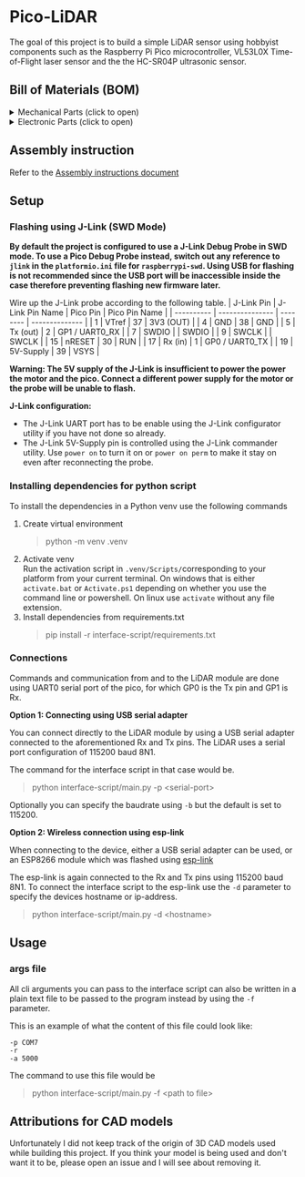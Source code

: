 # Pico-LiDAR
The goal of this project is to build a simple LiDAR sensor using hobbyist components
such as the Raspberry Pi Pico microcontroller, VL53L0X Time-of-Flight laser sensor
and the the HC-SR04P ultrasonic sensor.

## Bill of Materials (BOM)
<details>
<summary>Mechanical Parts (click to open)</summary>

- 608Z bearing
- generic 6 wire slip ring with 12.5mm diameter
- 7x M4x10 bolts (can be shorter)
- 6x M3x16 countersunk bolts (can be shorter) for mounting the dome top cover
  and the base bottom plate to their respective bodies.
- 7-8x M3x4 bolts for mounting the L298N and XL6009 to the base plate as well as the
  slipring to the axis mount.
  but you don't really need to use them all. The remaining screws are for the XL6009.
- 4x M2x6 bolts for mounting the perfboard
- 2-4x M2x4 bolts for mounting the Pi Pico
- 2x M4 nuts
  I used one with a 9mm contracted length (measured without the end rings) and a
  filament diameter of 0.5mm. Stronger springs are also possible but it should
  not be much longer.
- 5x M4x8x6mm threaded insert
- 6x M3x6x5mm threaded insert
- 1x rubber band
- (optional) 1x short tension spring.
- 5x cylindrical magnets 10x6mm. If you want to use different magnets feel
  free to modify the provided 3D files. 4 are used for speed measurement.
  The 5th is for detecting the 0 degree position
</details>

<details>
<summary>Electronic Parts (click to open)</summary>

- generic RF-320 DC Motor
- XL6009 DC-DC Buck Boost Converter module
- L298N DC Motor Driver module
- Raspberry Pi Pico
- 2x A3144 Hall Effect Sensor or equivalent
  Note: The A3144 is a 5V sensor but in my experience will also work
  when powered using 3.3V.
- VL53L0X Time-of-Flight sensor module
- HC-SR04P Ultrasonic Sensor module (The P version can be powered from 3.3V)
- 6pin 2.54mm female socket connector for VL53L0X sensor
- 4pin 2.54mm female socket connector for HC-SR04P sensor
- 1 push button for manually starting the motor
- 1 push button for resetting the MCU (optional)
- 1 LED for indicating motor state and the corresponding current limiting resistor
- (Optional) 20pin IDC connector for JLink. Used for development purposes.
- 1x 70x30mm Perfboard. Used for mounting interfaces and power connectors.
  Can be slightly larger and can be cut up from a larger board as long
  as the holes for mounting are present.
- (Optional) ESP01 or other ESP8266-based controller for wireless connectivity
  using esp-link.
</details>

## Assembly instruction
Refer to the [Assembly instructions document](./docs/assembly.md)

## Setup
### Flashing using J-Link (SWD Mode)
**By default the project is configured to use a J-Link Debug Probe in SWD mode.
To use a Pico Debug Probe instead, switch out any reference to `jlink` in the `platformio.ini`
file for `raspberrypi-swd`. Using USB for flashing is not recommended since the USB port
will be inaccessible inside the case therefore preventing flashing new firmware later.**

Wire up the J-Link probe according to the following table.
| J-Link Pin | J-Link Pin Name | Pico Pin | Pico Pin Name  |
| ---------- | --------------- | -------- | -------------- |
| 1          | VTref           | 37       | 3V3 (OUT)      |
| 4          | GND             | 38       | GND            |
| 5          | Tx (out)        | 2        | GP1 / UART0_RX |
| 7          | SWDIO           |          | SWDIO          |
| 9          | SWCLK           |          | SWCLK          |
| 15         | nRESET          | 30       | RUN            |
| 17         | Rx (in)         | 1        | GP0 / UART0_TX |
| 19         | 5V-Supply       | 39       | VSYS           |

**Warning: The 5V supply of the J-Link is insufficient to power the power the motor
and the pico. Connect a different power supply for the motor or the probe
will be unable to flash.**

**J-Link configuration:**
- The J-Link UART port has to be enable using the J-Link configurator utility
  if you have not done so already.
- The J-Link 5V-Supply pin is controlled using the J-Link commander utility.
  Use `power on` to turn it on or `power on perm` to make it stay on even after
  reconnecting the probe.

### Installing dependencies for python script
To install the dependencies in a Python venv use the following commands
1. Create virtual environment
   > python -m venv .venv
2. Activate venv<br>
    Run the activation script in `.venv/Scripts/`corresponding to your platform
    from your current terminal. On windows that is either `activate.bat` or
    `Activate.ps1` depending on whether you use the command line or powershell.
    On linux use `activate` without any file extension.
3. Install dependencies from requirements.txt
   > pip install -r interface-script/requirements.txt

### Connections
Commands and communication from and to the LiDAR module are done using UART0
serial port of the pico, for which GP0 is the Tx pin and GP1 is Rx.

**Option 1: Connecting using USB serial adapter**

You can connect directly to the LiDAR module by using a USB serial adapter
connected to the aforementioned Rx and Tx pins.
The LiDAR uses a serial port configuration of 115200 baud 8N1.

The command for the interface script in that case would be.
> python interface-script/main.py -p \<serial-port>

Optionally you can specify the baudrate using `-b` but the default is set to
115200.

**Option 2: Wireless connection using esp-link**

When connecting to the device, either a USB serial adapter can be used, or an
ESP8266 module which was flashed using
[esp-link](https://github.com/jeelabs/esp-link)

The esp-link is again connected to the Rx and Tx pins using 115200 baud 8N1.
To connect the interface script to the esp-link use the `-d` parameter to specify
the devices hostname or ip-address.
> python interface-script/main.py -d \<hostname>

## Usage
### args file
All cli arguments you can pass to the interface script can also be written in a
plain text file to be passed to the program instead by using the `-f` parameter.

This is an example of what the content of this file could look like:
```
-p COM7
-r
-a 5000
```
The command to use this file would be
> python interface-script/main.py -f \<path to file>

## Attributions for CAD models
Unfortunately I did not keep track of the origin of 3D CAD models used
while building this project. If you think your model is being used and don't
want it to be, please open an issue and I will see about removing it.